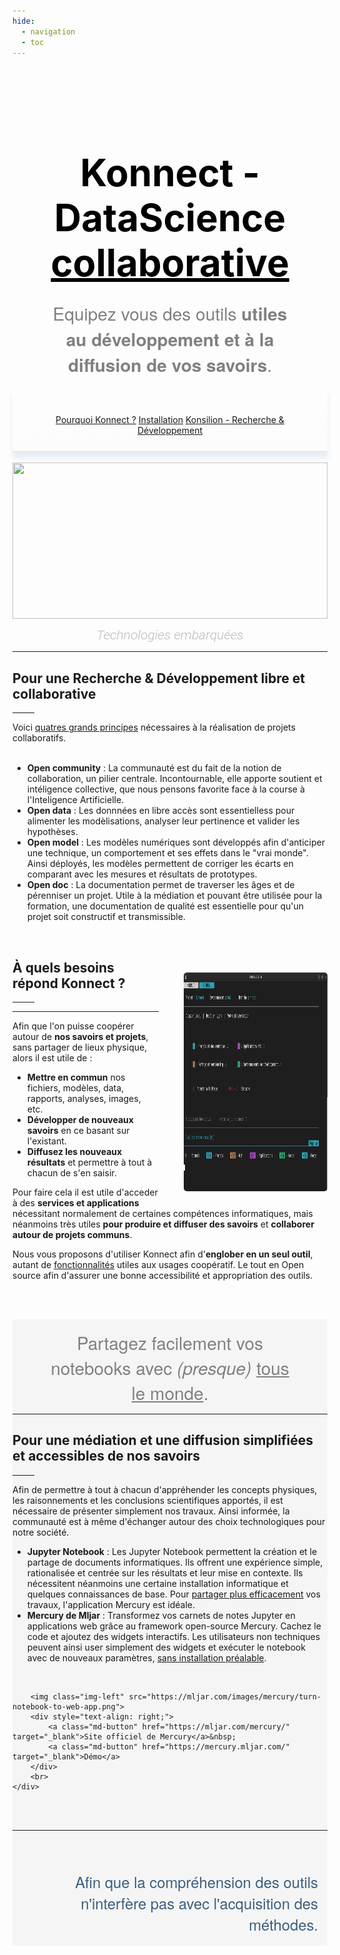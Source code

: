 ```yaml
---
hide:
  - navigation
  - toc
---
```





<div style="text-align:center; padding-top: 50px;background-size: cover;">
    <h1 style="color:black;font-size: 60px; margin-bottom:25px;"><b>Konnect</b> - DataScience <u>collaborative</u></h1>
    <p style="font-weight: 500; font-family: 'ubuntu', 'Helvetica Neue', 'Helvetica', 'Arial'; margin: 0px 50px;  font-size: 2.0em; color: grey;">Equipez vous des outils <b>utiles au développement et à la diffusion de vos savoirs</b>.</p>
    <br>
    <div style="text-align:center; background: linear-gradient(rgba(1,1,1,0), #FCFCFC); border-bottom:1px solid #DDD; padding: 25px; box-shadow: 0px 10px 8px rgba(37, 98, 136, 0.1) !important;">
        <br>
        <a style="margin-bottom:25px;" class="md-button md-button--primary" href="../konnect/presentation_konnect">Pourquoi Konnect ?</a>
        <a style="margin-bottom:25px;" class="md-button" href="../konnect/guide_installation/deploy_konnect">Installation</a>
        <a style="margin-bottom:0px;" class="md-button" href="https://konsilion.fr/wp/recherche-et-developpement">Konsilion - Recherche & Développement</a><br>
    </div>
</div>


<br>
<div style="height:250px;">
    <img src="https://katalog.konsilion.fr/2.0.0/images/techno_logo_banner.png" style="object-fit: contain; width: 100%; height: 100%;">
</div>


<i><p style="text-align: center; font-weight: 350; font-family:'Roboto'; margin: 0px 50px;  font-size: 21px; color: #BBB;">Technologies embarquées</p></i>


<hr>

<div class="div-cleanbody"> 
    <h2 id="recherche-collaborative">Pour une <b>Recherche & Développement</b> libre et collaborative</h2><hr style="color:white !important; width:7%; border-bottom: 10px solid var(--md-primary-fg-color);"> 
    Voici <u>quatres grands principes</u> nécessaires à la réalisation de projets collaboratifs. <br><br>
    <ul>
        <li><b>Open community</b> : La communauté est du fait de la notion de collaboration, un pilier centrale. Incontournable, elle apporte soutient et intéligence collective, que nous pensons favorite face à la course à l'Inteligence Artificielle.</li>
        <li><b>Open data</b> : Les donnnées en libre accès sont essentielless pour alimenter les modèlisations, analyser leur pertinence et valider les hypothèses.</li>
        <li><b>Open model</b> : Les modèles numériques sont développés afin d'anticiper une technique, un comportement et ses effets dans le "vrai monde". Ainsi déployés, les modèles permettent de corriger les écarts en comparant avec les mesures et résultats de prototypes.</li>
        <li><b>Open doc</b> : La documentation permet de traverser les âges et de pérenniser un projet. Utile à la médiation et pouvant être utilisée pour la formation, une documentation de qualité est essentielle pour qu'un projet soit constructif et transmissible.</li>
    </ul><br>
</div>



<div class="div-cleanbody" style="max-height:350px;"><img class="img-right" src="../images/konnect_accueil.png"></div>







<div class="div-index div-cleanbody" markdown>

<h2>À <b>quels besoins</b> répond Konnect ?</h2><hr style="color:white !important; width:7%; border-bottom: 10px solid var(--md-primary-fg-color);"> 

---    
    
Afin que l'on puisse coopérer autour de **nos savoirs et projets**, sans partager de lieux physique, alors il est utile de :

* **Mettre en commun** nos fichiers,  modèles, data, rapports, analyses, images, etc.
* **Développer de nouveaux savoirs** en ce basant sur l'existant.
* **Diffusez les nouveaux résultats** et permettre à tout à chacun de s'en saisir.


Pour faire cela il est utile d'acceder à des **services et applications** nécessitant normalement de certaines compétences informatiques, mais néanmoins très utiles **pour produire et diffuser des savoirs** et **collaborer autour de projets communs**. 
    
Nous vous proposons d'utiliser Konnect afin d'**englober en un seul outil**, autant de [fonctionnalités](./fonctionnalites/site_web/start_site_web/) utiles aux usages coopératif. Le tout en Open source afin d'assurer une bonne accessibilité et appropriation des outils.   

</div>



<br><br>





<div class="div-cleanbody " style="background-color:#F5F5F5;">
    <br>
        <p style="text-align: center; font-weight: 500; font-family: 'ubuntu', 'Helvetica Neue', 'Helvetica', 'Arial'; margin: 0px 50px;  font-size: 2.0em; color: grey;">Partagez facilement vos notebooks avec <i>(presque) </i><u>tous le monde</u>.</p>
        <hr>
    <div id="grid-preview"> 
        <h2>Pour une <b>médiation et une diffusion</b> simplifiées et accessibles de nos savoirs</h2><hr style="color:white !important; width:7%; border-bottom: 10px solid var(--md-primary-fg-color);"> 
        Afin de permettre à tout à chacun d'appréhender les concepts physiques, les raisonnements et les conclusions scientifiques apportés, il est nécessaire de présenter simplement nos travaux. Ainsi informée, la communauté est à même d'échanger autour des choix technologiques pour notre société.
        <ul>
            <li><b>Jupyter Notebook</b> : Les Jupyter Notebook permettent la création et le partage de documents informatiques. Ils offrent une expérience simple, rationalisée et centrée sur les résultats et leur mise en contexte. Ils nécessitent néanmoins une certaine installation informatique et quelques connaissances de base. Pour <u>partager plus efficacement</u> vos travaux, l'application Mercury est idéale.</li>
            <li><b>Mercury de Mljar</b> : Transformez vos carnets de notes Jupyter en applications web grâce au framework open-source Mercury. Cachez le code et ajoutez des widgets interactifs. Les utilisateurs non techniques peuvent ainsi user simplement des widgets et exécuter le notebook avec de nouveaux paramètres, <u>sans installation préalable</u>.</li>
        </ul>
        <br>
        
        <img class="img-left" src="https://mljar.com/images/mercury/turn-notebook-to-web-app.png">
        <div style="text-align: right;">
            <a class="md-button" href="https://mljar.com/mercury/" target="_blank">Site officiel de Mercury</a>&nbsp;
            <a class="md-button" href="https://mercury.mljar.com/" target="_blank">Démo</a>
        </div>
        <br>
    </div>
</div>






   

<div class="div-cleanbody">
    <br><br><hr><br><br><br>
    <p style="text-align: right; font-weight: 500; font-family: 'ubuntu', 'Helvetica Neue', 'Helvetica', 'Arial'; margin: 0px 15px;  font-size: 1.7em; color: #3B5F7F;">Afin que la compréhension des outils n'interfère pas avec l'acquisition des méthodes.</p><br>
</div>

    
    













<head>
    <meta charset="utf-8">
    <!--<meta http-equiv="X-UA-Compatible" content="IE=edge">  Cette balise est faite pour adapter Internet Explorer, mais elle semble désuette en 2022-->
    <!--<meta name="description" content="csv to datatables to csv">-->
    <meta name="viewport" content="width=device-width, initial-scale=1">
    <!-- Custom CSS -->
    <link type="text/css" rel="stylesheet" href="https://cdn.datatables.net/1.10.22/css/jquery.dataTables.min.css">
    <link type="text/css" rel="stylesheet" href="https://cdn.datatables.net/buttons/1.6.4/css/buttons.dataTables.min.css">  
    <!-- Custom JS -->
    <script type="text/javascript" src="https://code.jquery.com/jquery-3.5.1.min.js"></script>
    <script type="text/javascript" src="https://cdn.datatables.net/1.10.22/js/jquery.dataTables.min.js"></script>
    <script type="text/javascript" src="https://cdn.datatables.net/buttons/1.6.4/js/dataTables.buttons.min.js"></script>
    <script type="text/javascript" src="https://cdn.datatables.net/buttons/1.6.4/js/buttons.html5.min.js"></script>
    <script type="text/javascript" src="https://cdn.datatables.net/buttons/1.6.4/js/buttons.colVis.min.js"></script>    
    <script type="text/javascript" src="https://unpkg.com/papaparse@5.3.0/papaparse.min.js"></script>
    <script src="https://kit.fontawesome.com/f9666d4f53.js" crossorigin="anonymous"></script>
    <!-- Personnal Konsilion CSS -->
    <link rel="stylesheet" href="https://konsilion.github.io/katalog-setup/css/CleanBody.css">
    <link rel="stylesheet" href="https://konsilion.github.io/katalog-setup/css/GridCard.css">
    <link rel="stylesheet" href="https://konsilion.github.io/katalog-setup/css/Form.css">
    <link rel="stylesheet" href="https://konsilion.github.io/katalog-setup/css/NeumorphismElem.css">  
    <link rel="stylesheet" href="https://konsilion.github.io/katalog-setup/css/Katalog.css">
    <link rel="stylesheet" href="https://konsilion.github.io/katalog-setup/css/BootstrapTable.css">    
</head>





<style>      
h1 {
        display:block
}
.md-tabs__list, .md-tabs {
        background-color:rgba(0,40,80,1)!important;
}    
.img-right { 
    margin: 50px 0px 23px 40px; 
    border-radius: 5px; 
    float: right;
    max-width:230px;
    max-height:350px;
    height: 350px;

}

    
.img-left {
    margin: 50px 40px 23px 0px; 
    border-radius: 5px; 
    float: left;
    max-width:230px;
    max-height:350px;
    height: 350px;
}

.md-footer {
    display:block;
}
    
    
</style>